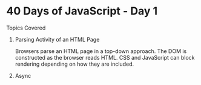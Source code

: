 # 40 Days of JavaScript - Day 1
Topics Covered
1. Parsing Activity of an HTML Page

    Browsers parse an HTML page in a top-down approach.
    The DOM is constructed as the browser reads HTML.
    CSS and JavaScript can block rendering depending on how they are included.

2. Async

    <script async> allows JavaScript to load in parallel with HTML parsing.
    The script executes as soon as it’s downloaded, without blocking page rendering.
    Best for scripts that don’t depend on the DOM or other scripts.

3. Defer

    <script defer> ensures the script is downloaded in parallel but executed only after the HTML is fully parsed.
    Scripts with defer maintain execution order if multiple are used.
    Best for scripts that interact with the DOM.

4. Reparse at document.write()

    Using document.write() while the page is loading inserts content directly into the document.
    If used after the page has loaded, it causes the page to be reparsed and may overwrite existing content.
    It’s generally discouraged due to performance issues and modern alternatives like innerHTML.

